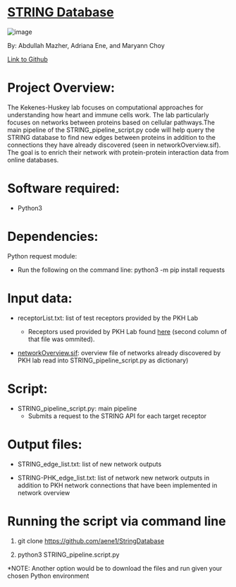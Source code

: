 # [STRING Database](https://string-db.org/) 
 ![image](https://user-images.githubusercontent.com/69886501/117343733-33937400-ae6a-11eb-9081-40a8c75bb77e.png)

By: Abdullah Mazher, Adriana Ene, and Maryann Choy

[Link to Github](https://github.com/aene1/StringDatabase)

# Project Overview:


The Kekenes-Huskey lab focuses on computational approaches for understanding how heart and immune cells work. The lab particularly focuses on networks between proteins based on cellular pathways.The main pipeline of the STRING_pipeline_script.py code will help query the STRING database to find new edges between proteins in addition to the connections they have already discovered (seen in networkOverview.sif). The goal is to enrich their network with protein-protein interaction data from online databases. 

# Software required:

* Python3

# Dependencies:

Python request module: 

* Run the following on the command line: python3 -m pip install requests

# Input data:

* receptorList.txt: list of test receptors provided by the PKH Lab
   * Receptors used provided by PKH Lab found [here](https://bitbucket.org/pkhlab/pathwayanalysis/src/master/receptorlist.txt) (second column of that file was ommited). 

* [networkOverview.sif](https://bitbucket.org/pkhlab/pathwayanalysis/src/master/NetworkOverView.sif): overview file of networks already discovered by PKH lab read into STRING_pipeline_script.py as dictionary)
   
# Script:

* STRING_pipeline_script.py: main pipeline
   * Submits a request to the STRING API for each target receptor

# Output files:

* STRING_edge_list.txt: list of new network outputs

* STRING-PHK_edge_list.txt: list of network new network outputs in addition to PKH network connections that have been implemented in network overview

# Running the script via command line

1. git clone https://github.com/aene1/StringDatabase

2. python3 STRING_pipeline.script.py

*NOTE: Another option would be to download the files and run given your chosen Python environment
